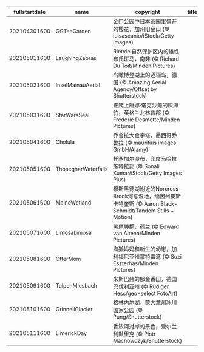 |fullstartdate|name|copyright|title|image|
|--|--|--|--|--|
202104301600|GGTeaGarden|金门公园中日本茶园里盛开的樱花，加州旧金山  (© luisascanio/iStock/Getty Images)||![](/zh-CN/2021/05/202104301600GGTeaGarden.jpg)|
202105011600|LaughingZebras|Rietvlei自然保护区内的雄性布氏斑马，南非 (© Richard Du Toit/Minden Pictures)||![](/zh-CN/2021/05/202105011600LaughingZebras.jpg)|
202105021600|InselMainauAerial|鸟瞰博登湖上的迈瑙岛，德国 (© Amazing Aerial Agency/Offset by Shutterstock)||![](/zh-CN/2021/05/202105021600InselMainauAerial.jpg)|
202105031600|StarWarsSeal|正爬上唐娜·诺克沙滩的灰海豹，英格兰北林肯郡 (© Frederic Desmette/Minden Pictures)||![](/zh-CN/2021/05/202105031600StarWarsSeal.jpg)|
202105041600|Cholula|乔鲁拉大金字塔，墨西哥乔鲁拉 (© mauritius images GmbH/Alamy)||![](/zh-CN/2021/05/202105041600Cholula.jpg)|
202105051600|ThosegharWaterfalls|托塞加尔瀑布，印度马哈拉施特拉邦 (© Sonali Kumar/iStock/Getty Images Plus)||![](/zh-CN/2021/05/202105051600ThosegharWaterfalls.jpg)|
202105061600|MaineWetland|穆斯黑德湖附近的Norcross Brook河与湿地，缅因州皮斯卡特奎斯 (© Aaron Black-Schmidt/Tandem Stills + Motion)||![](/zh-CN/2021/05/202105061600MaineWetland.jpg)|
202105071600|LimosaLimosa|黑尾塍鹬，荷兰 (© Edward van Altena/Minden Pictures)||![](/zh-CN/2021/05/202105071600LimosaLimosa.jpg)|
202105081600|OtterMom|海獭妈妈和新生的幼崽，加利福尼亚州蒙特雷湾 (© Suzi Eszterhas/Minden Pictures)||![](/zh-CN/2021/05/202105081600OtterMom.jpg)|
202105091600|TulpenMiesbach|米斯巴赫的郁金香田，德国巴伐利亚州 (© Rüdiger Hess/geo-select FotoArt)||![](/zh-CN/2021/05/202105091600TulpenMiesbach.jpg)|
202105101600|GrinnellGlacier|格林内尔湖，蒙大拿州冰川国家公园 (© Pung/Shutterstock)||![](/zh-CN/2021/05/202105101600GrinnellGlacier.jpg)|
202105111600|LimerickDay|香浓河对岸的景色，爱尔兰利默里克 (© Piotr Machowczyk/Shutterstock)||![](/zh-CN/2021/05/202105111600LimerickDay.jpg)|
